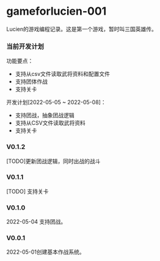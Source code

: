 # gameforlucien-001
Lucien的游戏编程记录。这是第一个游戏，暂时叫三国英雄传。

### 当前开发计划
功能要点：  
* 支持从csv文件读取武将资料和配置文件
* 支持团体作战
* 支持关卡

开发计划[2022-05-05 ~ 2022-05-08]：  
* 支持团战，抽象团战逻辑
* 支持从CSV文件读取武将资料
* 支持关卡

### V0.1.2  
[TODO]更新团战逻辑，同时出战的战斗

### V0.1.1
[TODO] 支持关卡

### V0.1.0  
2022-05-04 支持团战。

### V0.0.1 
2022-05-01创建基本作战系统。
